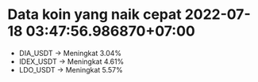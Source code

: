 # Data koin yang naik cepat 2022-07-18 03:47:56.986870+07:00

* DIA_USDT -> Meningkat 3.04%
* IDEX_USDT -> Meningkat 4.61%
* LDO_USDT -> Meningkat 5.57%
